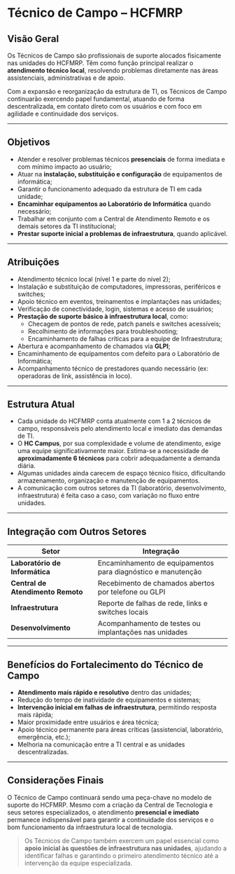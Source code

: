 # Técnico de Campo – HCFMRP

## Visão Geral

Os Técnicos de Campo são profissionais de suporte alocados fisicamente nas unidades do HCFMRP. Têm como função principal realizar o **atendimento técnico local**, resolvendo problemas diretamente nas áreas assistenciais, administrativas e de apoio.

Com a expansão e reorganização da estrutura de TI, os Técnicos de Campo continuarão exercendo papel fundamental, atuando de forma descentralizada, em contato direto com os usuários e com foco em agilidade e continuidade dos serviços.

---

## Objetivos

- Atender e resolver problemas técnicos **presenciais** de forma imediata e com mínimo impacto ao usuário;
- Atuar na **instalação, substituição e configuração** de equipamentos de informática;
- Garantir o funcionamento adequado da estrutura de TI em cada unidade;
- **Encaminhar equipamentos ao Laboratório de Informática** quando necessário;
- Trabalhar em conjunto com a Central de Atendimento Remoto e os demais setores da TI institucional;
- **Prestar suporte inicial a problemas de infraestrutura**, quando aplicável.

---

## Atribuições

- Atendimento técnico local (nível 1 e parte do nível 2);
- Instalação e substituição de computadores, impressoras, periféricos e switches;
- Apoio técnico em eventos, treinamentos e implantações nas unidades;
- Verificação de conectividade, login, sistemas e acesso de usuários;
- **Prestação de suporte básico à infraestrutura local**, como:
  - Checagem de pontos de rede, patch panels e switches acessíveis;
  - Recolhimento de informações para troubleshooting;
  - Encaminhamento de falhas críticas para a equipe de Infraestrutura;
- Abertura e acompanhamento de chamados via **GLPI**;
- Encaminhamento de equipamentos com defeito para o Laboratório de Informática;
- Acompanhamento técnico de prestadores quando necessário (ex: operadoras de link, assistência in loco).

---

## Estrutura Atual

- Cada unidade do HCFMRP conta atualmente com 1 a 2 técnicos de campo, responsáveis pelo atendimento local e imediato das demandas de TI.
- O **HC Campus**, por sua complexidade e volume de atendimento, exige uma equipe significativamente maior. Estima-se a necessidade de **aproximadamente 6 técnicos** para cobrir adequadamente a demanda diária.
- Algumas unidades ainda carecem de espaço técnico físico, dificultando armazenamento, organização e manutenção de equipamentos.
- A comunicação com outros setores da TI (laboratório, desenvolvimento, infraestrutura) é feita caso a caso, com variação no fluxo entre unidades.

---

## Integração com Outros Setores

| Setor                        | Integração                                                  |
|-----------------------------|--------------------------------------------------------------|
| **Laboratório de Informática** | Encaminhamento de equipamentos para diagnóstico e manutenção |
| **Central de Atendimento Remoto** | Recebimento de chamados abertos por telefone ou GLPI         |
| **Infraestrutura**          | Reporte de falhas de rede, links e switches locais          |
| **Desenvolvimento**         | Acompanhamento de testes ou implantações nas unidades        |

---

## Benefícios do Fortalecimento do Técnico de Campo

- **Atendimento mais rápido e resolutivo** dentro das unidades;
- Redução do tempo de inatividade de equipamentos e sistemas;
- **Intervenção inicial em falhas de infraestrutura**, permitindo resposta mais rápida;
- Maior proximidade entre usuários e área técnica;
- Apoio técnico permanente para áreas críticas (assistencial, laboratório, emergência, etc.);
- Melhoria na comunicação entre a TI central e as unidades descentralizadas.

---

## Considerações Finais

O Técnico de Campo continuará sendo uma peça-chave no modelo de suporte do HCFMRP. Mesmo com a criação da Central de Tecnologia e seus setores especializados, o atendimento **presencial e imediato** permanece indispensável para garantir a continuidade dos serviços e o bom funcionamento da infraestrutura local de tecnologia.

> Os Técnicos de Campo também exercem um papel essencial como **apoio inicial às questões de infraestrutura nas unidades**, ajudando a identificar falhas e garantindo o primeiro atendimento técnico até a intervenção da equipe especializada.
